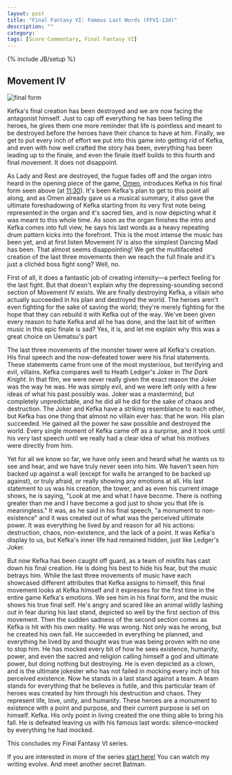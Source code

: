 ```yaml
---
layout: post
title: "Final Fantasy VI: Famous Last Words (FFVI-13d)"
description: ""
category: 
tags: [Score Commentary, Final Fantasy VI]
---
```

{% include JB/setup %}

## Movement IV

![final form](https://encrypted-tbn3.gstatic.com/images?q=tbn:ANd9GcQQ2oVmIlhdwXoIutlJfsgS66HW8Ew63YQ_ExZKwlV681eXjjv1)

Kefka's final creation has been destroyed and we are now facing the antagonist himself. Just to cap off everything he has been telling the heroes, he gives them one more reminder that life is pointless and meant to be destroyed before the heroes have their chance to have at him. Finally, we get to put every inch of effort we put into this game into getting rid of Kefka, and even with how well crafted the story has been, everything has been leading up to the finale, and even the finale itself builds to this fourth and final movement. It does not disappoint.

As Lady and Rest are destroyed, the fugue fades off and the organ intro heard in the opening piece of the game, [Omen](https://www.youtube.com/watch?v=iDLgr321qS8), introduces Kefka in his final form seen above (at [11:30](http://youtu.be/JbXVNKtmWnc?t=11m30s)). It's been Kefka's plan to get to this point all along, and as Omen already gave us a musical summary, it also gave the ultimate foreshadowing of Kefka starting from its very first note being represented in the organ and it's sacred ties, and is now depicting what it was meant to this whole time. As soon as the organ finishes the intro and Kefka comes into full view, he says his last words as a heavy repeating drum pattern kicks into the forefront. This is the most intense the music has been yet, and at first listen Movement IV is also the simplest Dancing Mad has been. That almost seems disappointing! We get the multifaceted creation of the last three movements then we reach the full finale and it's just a clichéd boss fight song? Well, no.

First of all, it does a fantastic job of creating intensity—a perfect feeling for the last fight. But that doesn't explain why the depressing-sounding second section of Movement IV exists. We are finally destroying Kefka, a villain who actually succeeded in his plan and destroyed the world. The heroes aren't even fighting for the sake of saving the world; they're merely fighting for the hope that they can rebuild it with Kefka out of the way. We've been given every reason to hate Kefka and all he has done, and the last bit of written music in this epic finale is sad? Yes, it is, and let me explain why this was a great choice on Uematsu's part

The last three movements of the monster tower were all Kefka's creation. His final speech and the now-defeated tower were his final statements. These statements came from one of the most mysterious, but terrifying and evil, villains. Kefka compares well to Heath Ledger's Joker in _The Dark Knight_. In that film, we were never really given the exact reason the Joker was the way he was. He was simply evil, and we were left only with a few ideas of what his past possibly was. Joker was a mastermind, but completely unpredictable, and he did all he did for the sake of chaos and destruction. The Joker and Kefka have a striking resemblance to each other, but Kefka has one thing that almost no villain ever has: that he won. His plan succeeded. He gained all the power he saw possible and destroyed the world. Every single moment of Kefka came off as a surprise, and it took until his very last speech until we really had a clear idea of what his motives were directly from him.

Yet for all we know so far, we have only seen and heard what he wants us to see and hear, and we have truly never seen into him. We haven't seen him backed up against a wall (except for walls he arranged to be backed up against), or truly afraid, or really showing any emotions at all. His last statement to us was his creation, the tower, and as even his current image shows, he is saying, "Look at me and what I have become. There is nothing greater than me and I have become a god just to show you that life is meaningless." It was, as he said in his final speech, "a monument to non-existence" and it was created out of what was the perceived ultimate power. It was everything he lived by and reason for all his actions: destruction, chaos, non-existence, and the lack of a point. It was Kefka's display to us, but Kefka's inner life had remained hidden, just like Ledger's Joker.

But now Kefka has been caught off guard, as a team of misfits has cast down his final creation. He is doing his best to hide his fear, but the music betrays him. While the last three movements of music have each showcased different attributes that Kefka assigns to himself, this final movement looks at Kefka himself and it expresses for the first time in the entire game Kefka's emotions. We see him in his final form, and the music shows his true final self. He's angry and scared like an animal wildly lashing out in fear during his last stand, depicted so well by the first section of this movement. Then the sudden sadness of the second section comes as Kefka is hit with his own reality. He was wrong. Not only was he wrong, but he created his own fall. He succeeded in everything he planned, and everything he lived by and thought was true was being proven with no one to stop him. He has mocked every bit of how he sees existence, humanity, power, and even the sacred and religion calling himself a god and ultimate power, but doing nothing but destroying. He is even depicted as a clown, and is the ultimate jokester who has not failed in mocking every inch of his perceived existence. Now he stands in a last stand against a team. A team stands for everything that he believes is futile, and this particular team of heroes was created by him through his destruction and chaos. They represent life, love, unity, and humanity. These heroes are a monument to existence with a point and purpose, and their current purpose is set on himself. Kefka. His only point in living created the one thing able to bring his fall. He is defeated leaving us with his famous last words: silence–mocked by everything he had mocked.


This concludes my Final Fantasy VI series.


If you are interested in more of the series [start here!](http://zachberglund.com/2013/06/23/ffvi-one/) You can watch my writing evolve. And meet another secret Batman.
